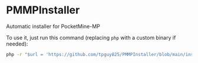 # PMMPInstaller
Automatic installer for PocketMine-MP

To use it, just run this command (replacing `php` with a custom binary if needed):
```bat
php -r "$url = 'https://github.com/tpguy825/PMMPInstaller/blob/main/installer.php'; copy($url,'installer.php'); if(hash_file('sha256', 'installer.php') == hash_file('sha256', $url)) { echo 'Your file is valid!'; } else { die('Invalid file, please try again'); }" && php installer.php && php -r "unlink('installer.php');"
```
